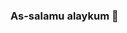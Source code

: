 ### As-salamu alaykum 👋

<!--
**NihatArtan/NihatArtan** is a ✨ _special_ ✨ repository because its `README.md` (this file) appears on your GitHub profile.

Here are some ideas to get you started:

- 🔭 I’m currently working on project from my school
- 🌱 I’m currently learning C#
- 👯 I’m looking to collaborate on projects
- 🤔 I’m looking for help with 
- 💬 Ask me about Nothing
- 📫 How to reach me: 0178/2947697
- 😄 Pronouns: Was für ein Müll
- ⚡ Fun fact: I am a beginner in programming 

